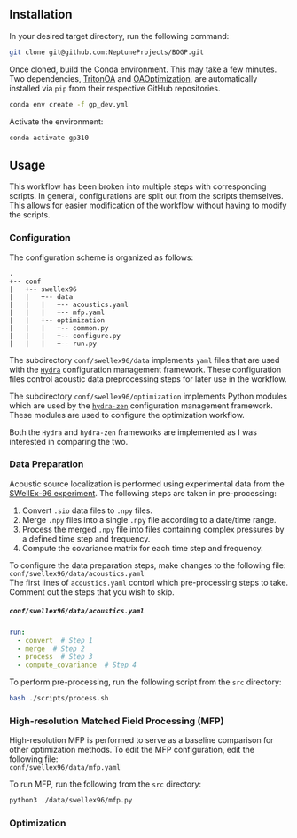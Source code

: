## Installation

In your desired target directory, run the following command:
```bash
git clone git@github.com:NeptuneProjects/BOGP.git
```

Once cloned, build the Conda environment.
This may take a few minutes.
Two dependencies, [TritonOA](https://github.com/NeptuneProjects/TritonOA) and [OAOptimization](https://github.com/NeptuneProjects/OAOptimization), are automatically installed via `pip` from their respective GitHub repositories.
```bash
conda env create -f gp_dev.yml
```

Activate the environment:
```bash
conda activate gp310
```

## Usage

This workflow has been broken into multiple steps with corresponding scripts.
In general, configurations are split out from the scripts themselves.
This allows for easier modification of the workflow without having to modify the scripts.

### Configuration
The configuration scheme is organized as follows:
```
.
+-- conf
|   +-- swellex96
|   |   +-- data
|   |   |   +-- acoustics.yaml
|   |   |   +-- mfp.yaml
|   |   +-- optimization
|   |   |   +-- common.py
|   |   |   +-- configure.py
|   |   |   +-- run.py
```
The subdirectory `conf/swellex96/data` implements `yaml` files that are used with the [`Hydra`](https://hydra.cc) configuration management framework.
These configuration files control acoustic data preprocessing steps for later use in the workflow.

The subdirectory `conf/swellex96/optimization` implements Python modules which are used by the [`hydra-zen`](https://mit-ll-responsible-ai.github.io/hydra-zen/) configuration management framework.
These modules are used to configure the optimization workflow.

Both the `Hydra` and `hydra-zen` frameworks are implemented as I was interested in comparing the two.

### Data Preparation
Acoustic source localization is performed using experimental data from the [SWellEx-96 experiment](http://swellex96.ucsd.edu).
The following steps are taken in pre-processing:
1. Convert `.sio` data files to `.npy` files.
2. Merge `.npy` files into a single `.npy` file according to a date/time range.
3. Process the merged `.npy` file into files containing complex pressures by a defined time step and frequency.
4. Compute the covariance matrix for each time step and frequency.

To configure the data preparation steps, make changes to the following file:  
`conf/swellex96/data/acoustics.yaml`  
The first lines of `acoustics.yaml` contorl which pre-processing steps to take. Comment out the steps that you wish to skip.
<h5 a><strong><code>conf/swellex96/data/acoustics.yaml</code></strong></h5>

```yaml
run:
  - convert  # Step 1
  - merge  # Step 2
  - process  # Step 3
  - compute_covariance  # Step 4
```

To perform pre-processing, run the following script from the `src` directory:
```bash
bash ./scripts/process.sh
```

### High-resolution Matched Field Processing (MFP)
High-resolution MFP is performed to serve as a baseline comparison for other optimization methods.
To edit the MFP configuration, edit the following file:  
`conf/swellex96/data/mfp.yaml`

To run MFP, run the following from the `src` directory:
```bash
python3 ./data/swellex96/mfp.py
```

### Optimization
